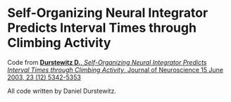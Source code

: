 # Self-Organizing Neural Integrator Predicts Interval Times through Climbing Activity

Code from [**Durstewitz D.**, *Self-Organizing Neural Integrator Predicts Interval Times through Climbing Activity*, Journal of Neuroscience 15 June 2003, 23 (12) 5342-5353](http://www.jneurosci.org/content/23/12/5342)


All code written by Daniel Durstewitz.
